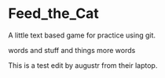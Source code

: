# Feed_the_Cat
A little text based game for practice using git.

words and stuff and things
more words


This is a test edit by augustr from their laptop.